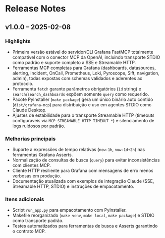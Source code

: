 # Release Notes

## v1.0.0 – 2025-02-08

### Highlights
- Primeira versão estável do servidor/CLI Grafana FastMCP totalmente compatível com o conector MCP da OpenAI, incluindo transporte STDIO como padrão e suporte completo a SSE e Streamable HTTP.
- Ferramentas MCP completas para Grafana (dashboards, datasources, alerting, incident, OnCall, Prometheus, Loki, Pyroscope, Sift, navigation, admin), todas expostas com schemas validados e aderentes ao protocolo.
- Ferramenta `fetch` garante parâmetros obrigatórios (`id` string) e `search`/`search_dashboards` expõem somente `query` como requerido.
- Pacote PyInstaller (`make package`) gera um único binário auto contido (`dist/grafana-mcp`) para distribuição e uso em agentes STDIO como Claude Desktop.
- Ajustes de estabilidade para o transporte Streamable HTTP (timeouts configuráveis via `MCP_STREAMABLE_HTTP_TIMEOUT_*`) e silenciamento de logs ruidosos por padrão.

### Melhorias principais
- Suporte a expressões de tempo relativas (`now-1h`, `now-1d+2h`) nas ferramentas Grafana Asserts.
- Normalização de consultas de busca (`query`) para evitar inconsistências com clientes MCP.
- Cliente HTTP resiliente para Grafana com mensagens de erro menos verbosas em produção.
- Documentação atualizada com exemplos de integração Claude (SSE, Streamable HTTP, STDIO) e instruções de empacotamento.

### Itens adicionais
- Script `run_app.py` para empacotamento com PyInstaller.
- Makefile reorganizado (`make venv`, `make local`, `make package`) e STDIO como transporte padrão.
- Testes automatizados para ferramentas de busca e Asserts garantindo o contrato MCP.
